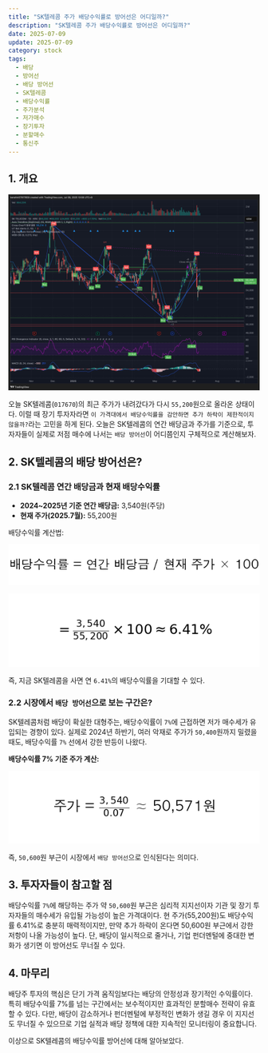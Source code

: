 ```yaml
---
title: "SK텔레콤 주가 배당수익률로 방어선은 어디일까?"
description: "SK텔레콤 주가 배당수익률로 방어선은 어디일까?"
date: 2025-07-09
update: 2025-07-09
category: stock
tags:
  - 배당
  - 방어선
  - 배당 방어선
  - SK텔레콤
  - 배당수익률
  - 주가분석
  - 저가매수
  - 장기투자
  - 분할매수
  - 통신주
---
```


## 1. 개요

![SK텔레콤 주가 차트](image-20250709130913840.png)

오늘 SK텔레콤(`017670`)의 최근 주가가 내려갔다가 다시  `55,200`원으로 올라온 상태이다. 이럴 때 장기 투자자라면 `이 가격대에서 배당수익률을 감안하면 추가 하락이 제한적이지 않을까?`라는 고민을 하게 된다. 오늘은 SK텔레콤의 연간 배당금과 주가를 기준으로, 투자자들이 실제로 저점 매수에 나서는 `배당 방어선`이 어디쯤인지 구체적으로 계산해보자. 

## 2. SK텔레콤의 배당 방어선은?

### 2.1 SK텔레콤 연간 배당금과 현재 배당수익률

- **2024~2025년 기준 연간 배당금:** 3,540원(주당)
- **현재 주가(2025.7월):** 55,200원

배당수익률 계산법:

![배당수익률 공식](dividend_yield_formula.png)

![배당수익률 계산](dividend_yield_calculation.png)

즉, 지금 SK텔레콤을 사면 연 `6.41%`의 배당수익률을 기대할 수 있다.

### 2.2 시장에서 `배당 방어선`으로 보는 구간은?

SK텔레콤처럼 배당이 확실한 대형주는, 배당수익률이 `7%`에 근접하면 저가 매수세가 유입되는 경향이 있다. 실제로 2024년 하반기, 여러 악재로 주가가 `50,400`원까지 밀렸을 때도, 배당수익률 `7%` 선에서 강한 반등이 나왔다.

**배당수익률 7% 기준 주가 계산:**

![주가 계산](stock_price_calculation.png)

즉, `50,600`원 부근이 시장에서 `배당 방어선`으로 인식된다는 의미다. 

## 3. 투자자들이 참고할 점

배당수익률 `7%`에 해당하는 주가 약 `50,600`원 부근은 심리적 지지선이자 기관 및 장기 투자자들의 매수세가 유입될 가능성이 높은 가격대이다. 현 주가(55,200원)도 배당수익률 6.41%로 충분히 매력적이지만, 만약 추가 하락이 온다면 50,600원 부근에서 강한 저항이 나올 가능성이 높다. 단, 배당이 일시적으로 줄거나, 기업 펀더멘털에 중대한 변화가 생기면 이 방어선도 무너질 수 있다. 

## 4. 마무리

배당주 투자의 핵심은 단기 가격 움직임보다는 배당의 안정성과 장기적인 수익률이다. 특히 배당수익률 7%를 넘는 구간에서는 보수적이지만 효과적인 분할매수 전략이 유효할 수 있다. 다만, 배당이 감소하거나 펀더멘털에 부정적인 변화가 생길 경우 이 지지선도 무너질 수 있으므로 기업 실적과 배당 정책에 대한 지속적인 모니터링이 중요합니다.

이상으로 SK텔레콤의 배당수익률 방어선에 대해 알아보았다. 
